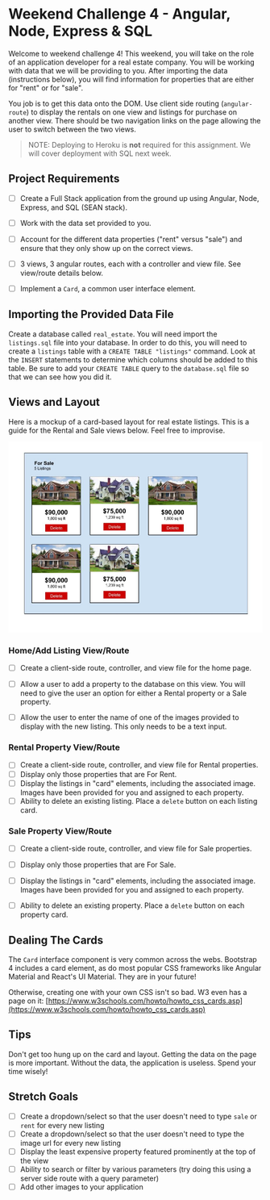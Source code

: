 # Weekend Challenge 4 - Angular, Node, Express & SQL

Welcome to weekend challenge 4! This weekend, you will take on the role of an application developer for a real estate company. You will be working with data that we will be providing to you. After importing the data (instructions below), you will find information for properties that are either for "rent" or for "sale".

You job is to get this data onto the DOM. Use client side routing (`angular-route`) to display the rentals on one view and listings for purchase on another view. There should be two navigation links on the page allowing the user to switch between the two views.

> NOTE: Deploying to Heroku is **not** required for this assignment. We will cover deployment with SQL next week.

## Project Requirements

- [ ] Create a Full Stack application from the ground up using Angular, Node, Express, and SQL (SEAN stack).
- [ ] Work with the data set provided to you.
- [ ] Account for the different data properties ("rent" versus "sale") and ensure that they only show up on the correct views.
- [ ] 3 views, 3 angular routes, each with a controller and view file. See view/route details below.
- [ ] Implement a `Card`, a common user interface element.
 

## Importing the Provided Data File

Create a database called `real_estate`. You will need import the `listings.sql` file into your database. In order to do this, you will need to create a `listings` table with a `CREATE TABLE "listings"` command. Look at the `INSERT` statements to determine which columns should be added to this table. Be sure to add your `CREATE TABLE` query to the `database.sql` file so that we can see how you did it.


## Views and Layout

Here is a mockup of a card-based layout for real estate listings. This is a guide for the Rental and Sale views below. Feel free to improvise.

![Real Estate Mockups](RealEstate-mockups.jpg)


### Home/Add Listing View/Route

- [ ] Create a client-side route, controller, and view file for the home page.
- [ ] Allow a user to add a property to the database on this view. You will need to give the user an option for either a Rental property or a Sale property.
- [ ] Allow the user to enter the name of one of the images provided to display with the new listing. This only needs to be a text input.


### Rental Property View/Route

- [ ] Create a client-side route, controller, and view file for Rental properties.
- [ ] Display only those properties that are For Rent.
- [ ] Display the listings in "card" elements, including the associated image. Images have been provided for you and assigned to each property.
- [ ] Ability to delete an existing listing. Place a `delete` button on each listing card.

### Sale Property View/Route

- [ ] Create a client-side route, controller, and view file for Sale properties.
- [ ] Display only those properties that are For Sale.
- [ ] Display the listings in "card" elements, including the associated image. Images have been provided for you and assigned to each property.
- [ ] Ability to delete an existing property. Place a `delete` button on each property card.


## Dealing The Cards

The `Card` interface component is very common across the webs. Bootstrap 4 includes a card element, as do most popular CSS frameworks like Angular Material and React's UI Material. They are in your future!

Otherwise, creating one with your own CSS isn't so bad. W3 even has a page on it: [https://www.w3schools.com/howto/howto_css_cards.asp](https://www.w3schools.com/howto/howto_css_cards.asp)


## Tips

Don't get too hung up on the card and layout. Getting the data on the page is more important. Without the data, the application is useless. Spend your time wisely!


## Stretch Goals

- [ ] Create a dropdown/select so that the user doesn't need to type `sale` or `rent` for every new listing
- [ ] Create a dropdown/select so that the user doesn't need to type the image url for every new listing
- [ ] Display the least expensive property featured prominently at the top of the view
- [ ] Ability to search or filter by various parameters (try doing this using a server side route with a query parameter)
- [ ] Add other images to your application
